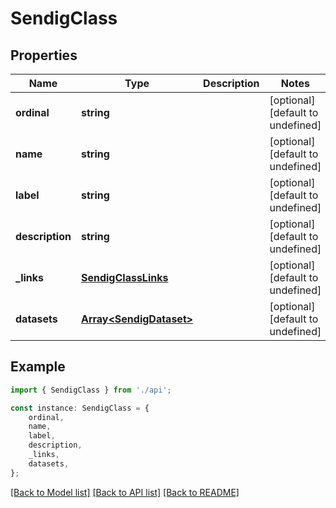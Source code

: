 # SendigClass


## Properties

Name | Type | Description | Notes
------------ | ------------- | ------------- | -------------
**ordinal** | **string** |  | [optional] [default to undefined]
**name** | **string** |  | [optional] [default to undefined]
**label** | **string** |  | [optional] [default to undefined]
**description** | **string** |  | [optional] [default to undefined]
**_links** | [**SendigClassLinks**](SendigClassLinks.md) |  | [optional] [default to undefined]
**datasets** | [**Array&lt;SendigDataset&gt;**](SendigDataset.md) |  | [optional] [default to undefined]

## Example

```typescript
import { SendigClass } from './api';

const instance: SendigClass = {
    ordinal,
    name,
    label,
    description,
    _links,
    datasets,
};
```

[[Back to Model list]](../README.md#documentation-for-models) [[Back to API list]](../README.md#documentation-for-api-endpoints) [[Back to README]](../README.md)

